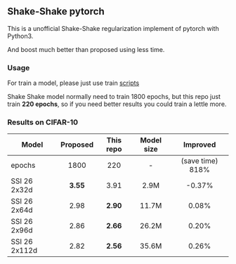 ## Shake-Shake pytorch
This is a unofficial Shake-Shake regularization implement of pytorch
with Python3.

And boost much better than proposed using less time.
### Usage
For train a model, please just use train [scripts](./scripts)

Shake Shake model normally need to train 1800 epochs, but this repo just
train **220 epochs**, so if you need better results you could train a
lettle more. 

### Results on CIFAR-10 

Model        | Proposed | This repo|Model size| Improved |
-------      |:--------:|:--------:|:--------:|:--------:|
epochs       |1800      |220       |-         |(save time) 818%|
SSI 26 2x32d |**3.55**  |3.91      |2.9M     |-0.37%    |
SSI 26 2x64d |2.98	    |**2.90**  |11.7M     |0.08%     |
SSI 26 2x96d |2.86	    |**2.66**  |26.2M    |0.20%     |
SSI 26 2x112d|2.82	    |**2.56**  |35.6M    |0.26%     |
